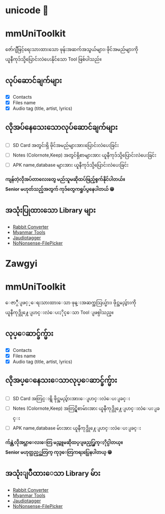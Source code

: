 # unicode :unicorn:
# mmUniToolkit    
 ဇော်ဂျီဖြင့်ရေးသားထားသော ဖုန်းအဆက်အသွယ်များ၊ ဖိုင်အမည်များကို  
  ယူနီကုဒ်သို့ပြောင်းလဲပေးနိုင်သော Tool ဖြစ်ပါသည်။  
  
## လုပ်ဆောင်ချက်များ  
  
 - [x] Contacts  
 - [x] Files name  
 - [x] Audio tag (title, artist, lyrics)  
  
## လိုအပ်နေသေးသောလုပ်ဆောင်ချက်များ  
  
 - [ ] SD Card အတွင်းရှိ ဖိုင်အမည်များအားပြောင်းလဲပေးခြင်း  
 - [ ] Notes (Colornote,Keep) အတွင်ရှိစာများအား ယူနီကုဒ်သို့ပြောင်းလဲပေးခြင်း  
 - [ ] APK name,database များအား ယူနီကုဒ်သို့ပြောင်းလဲပေးခြင်း  
  
**ကျန်တဲ့လိုအပ်တာလေးတွေ မည်သူမဆိုထပ်ဖြည့်စွက်နိုင်ပါတယ်။    
Senior မဟုတ်သည့်အတွက် ကုဒ်တွေကရှုပ်ပွနေပါတယ် 😁**

## အသုံးပြုထားသော Library များ

 - [Rabbit Converter](https://github.com/Rabbit-Converter/Rabbit)
 -  [Myanmar Tools](https://github.com/google/myanmar-tools)
 -  [Jaudiotagger](https://github.com/AdrienPoupa/jaudiotagger)
 -  [NoNonsense-FilePicker](https://github.com/spacecowboy/NoNonsense-FilePicker)
 
 # Zawgyi
 # mmUniToolkit    
 ေဇာ္ဂ်ီျဖင့္ေရးသားထားေသာ ဖုန္းအဆက္အသြယ္မ်ား၊ ဖိုင္အမည္မ်ားကို  
  ယူနီကုဒ္သို႔ေျပာင္းလဲေပးႏိုင္ေသာ Tool ျဖစ္ပါသည္။  
  
## လုပ္ေဆာင္ခ်က္မ်ား  
  
 - [x] Contacts  
 - [x] Files name  
 - [x] Audio tag (title, artist, lyrics)  
  
## လိုအပ္ေနေသးေသာလုပ္ေဆာင္ခ်က္မ်ား  
  
 - [ ] SD Card အတြင္းရွိ ဖိုင္အမည္မ်ားအားေျပာင္းလဲေပးျခင္း  
 - [ ] Notes (Colornote,Keep) အတြင္ရွိစာမ်ားအား ယူနီကုဒ္သို႔ေျပာင္းလဲေပးျခင္း  
 - [ ] APK name,database မ်ားအား ယူနီကုဒ္သို႔ေျပာင္းလဲေပးျခင္း  
  
**က်န္တဲ့လိုအပ္တာေလးေတြ မည္သူမဆိုထပ္ျဖည့္စြက္ႏိုင္ပါတယ္။    
Senior မဟုတ္သည့္အတြက္ ကုဒ္ေတြကရႈပ္ပြေနပါတယ္ 😁**

## အသုံးျပဳထားေသာ Library မ်ား

 - [Rabbit Converter](https://github.com/Rabbit-Converter/Rabbit)
 -  [Myanmar Tools](https://github.com/google/myanmar-tools)
 -  [Jaudiotagger](https://github.com/AdrienPoupa/jaudiotagger)
 -  [NoNonsense-FilePicker](https://github.com/spacecowboy/NoNonsense-FilePicker)


